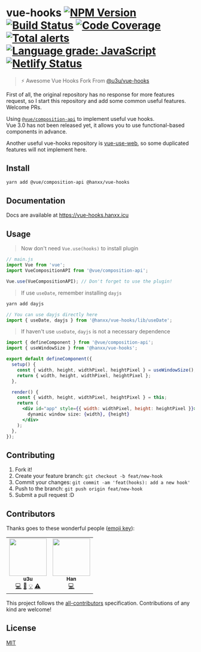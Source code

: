 # vue-hooks [![NPM Version](https://img.shields.io/npm/v/@hanxx/vue-hooks.svg)](https://www.npmjs.com/package/@hanxx/vue-hooks) [![Build Status](https://img.shields.io/travis/lianghx-319/vue-hooks/master.svg)](https://travis-ci.org/lianghx-319/vue-hooks) [![Code Coverage](https://img.shields.io/codecov/c/github/lianghx-319/vue-hooks.svg)](https://codecov.io/gh/lianghx-319/vue-hooks) [![Total alerts](https://img.shields.io/lgtm/alerts/g/lianghx-319/vue-hooks.svg?logo=lgtm&logoWidth=18)](https://lgtm.com/projects/g/lianghx-319/vue-hooks/alerts/) [![Language grade: JavaScript](https://img.shields.io/lgtm/grade/javascript/g/lianghx-319/vue-hooks.svg?logo=lgtm&logoWidth=18)](https://lgtm.com/projects/g/lianghx-319/vue-hooks/context:javascript) [![Netlify Status](https://api.netlify.com/api/v1/badges/24ca2187-6118-491b-b4d1-684a823b3565/deploy-status)](https://app.netlify.com/sites/nervous-noyce-43dffd/deploys)

> ⚡️ Awesome Vue Hooks Fork From [@u3u/vue-hooks](https://github.com/u3u/vue-hooks)

First of all, the original repository has no response for more features request, so I start this repository and add some common useful features. Welcome PRs.

Using [`@vue/composition-api`](https://github.com/vuejs/composition-api) to implement useful vue hooks.  
Vue 3.0 has not been released yet, it allows you to use functional-based components in advance.

Another useful vue-hooks repository is [vue-use-web](https://github.com/Tarektouati/vue-use-web), so some duplicated features will not implement here.

## Install

```sh
yarn add @vue/composition-api @hanxx/vue-hooks
```

## Documentation

Docs are available at <https://vue-hooks.hanxx.icu>

## Usage

> Now don't need `Vue.use(hooks)` to install plugin

```js
// main.js
import Vue from 'vue';
import VueCompositionAPI from '@vue/composition-api';

Vue.use(VueCompositionAPI); // Don't forget to use the plugin!
```

> If use `useDate`, remember installing `dayjs`

```sh
yarn add dayjs
```

```js
// You can use dayjs directly here
import { useDate, dayjs } from '@hanxx/vue-hooks/lib/useDate';
```

> If haven't use `useDate`, `dayjs` is not a necessary dependence

```jsx
import { defineComponent } from '@vue/composition-api';
import { useWindowSize } from '@hanxx/vue-hooks';

export default defineComponent({
  setup() {
    const { width, height, widthPixel, heightPixel } = useWindowSize();
    return { width, height, widthPixel, heightPixel };
  },

  render() {
    const { width, height, widthPixel, heightPixel } = this;
    return (
      <div id="app" style={{ width: widthPixel, height: heightPixel }}>
        dynamic window size: {width}, {height}
      </div>
    );
  },
});
```

## Contributing

1. Fork it!
2. Create your feature branch: `git checkout -b feat/new-hook`
3. Commit your changes: `git commit -am 'feat(hooks): add a new hook'`
4. Push to the branch: `git push origin feat/new-hook`
5. Submit a pull request :D

## Contributors

Thanks goes to these wonderful people ([emoji key](https://github.com/kentcdodds/all-contributors#emoji-key)):

<!-- ALL-CONTRIBUTORS-LIST:START - Do not remove or modify this section -->
<!-- prettier-ignore-start -->
<!-- markdownlint-disable -->
<table>
  <tr>
    <td align="center"><a href="https://qwq.cat"><img src="https://avatars2.githubusercontent.com/u/20062482?v=4" width="100px;" alt=""/><br /><sub><b>u3u</b></sub></a><br /><a href="https://github.com/lianghx-319/vue-hooks/commits?author=u3u" title="Code">💻</a> <a href="https://github.com/lianghx-319/vue-hooks/commits?author=u3u" title="Documentation">📖</a> <a href="#example-u3u" title="Examples">💡</a> <a href="https://github.com/lianghx-319/vue-hooks/commits?author=u3u" title="Tests">⚠️</a></td>
    <td align="center"><a href="https://github.com/lianghx-319"><img src="https://avatars2.githubusercontent.com/u/27187946?v=4" width="100px;" alt=""/><br /><sub><b>Han</b></sub></a><br /><a href="https://github.com/lianghx-319/vue-hooks/commits?author=lianghx-319" title="Code">💻</a></td>
  </tr>
</table>

<!-- markdownlint-enable -->
<!-- prettier-ignore-end -->

<!-- ALL-CONTRIBUTORS-LIST:END -->

This project follows the [all-contributors](https://github.com/kentcdodds/all-contributors) specification. Contributions of any kind are welcome!

## License

[MIT](./LICENSE)
